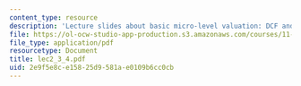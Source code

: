 ```yaml
---
content_type: resource
description: 'Lecture slides about basic micro-level valuation: DCF and NPV.'
file: https://ol-ocw-studio-app-production.s3.amazonaws.com/courses/11-431j-real-estate-finance-and-investment-fall-2006/2e9f5e8ce15825d9581ae0109b6cc0cb_lec2_3_4.pdf
file_type: application/pdf
resourcetype: Document
title: lec2_3_4.pdf
uid: 2e9f5e8c-e158-25d9-581a-e0109b6cc0cb
---
```

